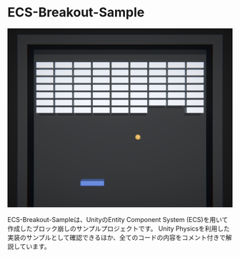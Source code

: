 # ECS-Breakout-Sample

<img src="https://github.com/AnnulusGames/ECS-Breakout-Sample/blob/main/Assets/Documentation~/img1.png" width="800">

ECS-Breakout-Sampleは、UnityのEntity Component System (ECS)を用いて作成したブロック崩しのサンプルプロジェクトです。
Unity Physicsを利用した実装のサンプルとして確認できるほか、全てのコードの内容をコメント付きで解説しています。